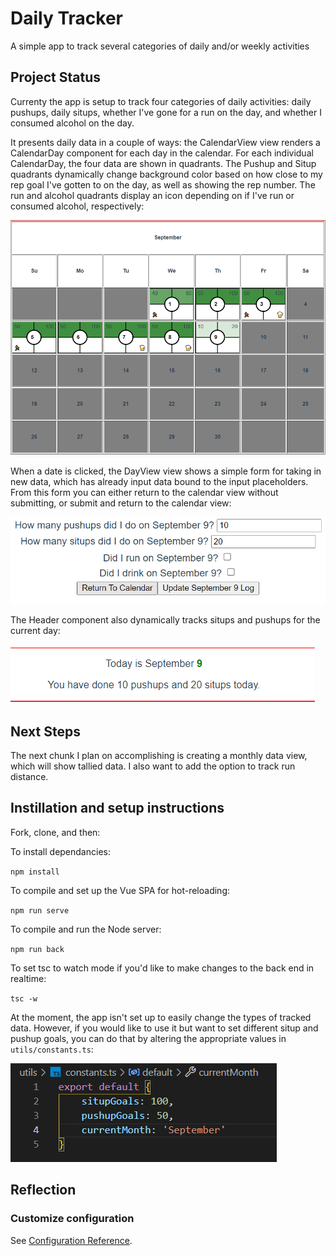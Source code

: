 # Daily Tracker

A simple app to track several categories of daily and/or weekly activities

## Project Status

Currenty the app is setup to track four categories of daily activities: daily pushups, daily situps, whether I've gone for a run on the day, and whether I consumed alcohol on the day.

It presents daily data in a couple of ways: the CalendarView view renders a CalendarDay component for each day in the calendar. For each individual CalendarDay, the four data are shown in quadrants. The Pushup and Situp quadrants dynamically change background color based on how close to my rep goal I've gotten to on the day, as well as showing the rep number. The run and alcohol quadrants display an icon depending on if I've run or consumed alcohol, respectively:

![CalendarView Image](assets/CalendarView.png)

When a date is clicked, the DayView view shows a simple form for taking in new data, which has already input data bound to the input placeholders. From this form you can either return to the calendar view without submitting, or submit and return to the calendar view:

![DayView Image](assets/DayView.png)

The Header component also dynamically tracks situps and pushups for the current day:

![Header Image](assets/Header.png)

## Next Steps

The next chunk I plan on accomplishing is creating a monthly data view, which will show tallied data. I also want to add the option to track run distance.

## Instillation and setup instructions
Fork, clone, and then:

To install dependancies:

`npm install`

To compile and set up the Vue SPA for hot-reloading:

`npm run serve`


To compile and run the Node server:

`npm run back`

To set tsc to watch mode if you'd like to make changes to the back end in realtime:

`tsc -w`


At the moment, the app isn't set up to easily change the types of tracked data. However, if you would like to use it but want to set different situp and pushup goals, you can do that by altering the appropriate values in `utils/constants.ts`:

 ![Constants Image](assets/Constants.png)

## Reflection

### Customize configuration
See [Configuration Reference](https://cli.vuejs.org/config/).


